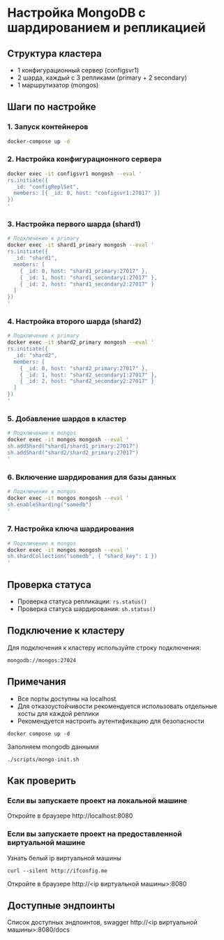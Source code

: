# Настройка MongoDB с шардированием и репликацией

## Структура кластера
- 1 конфигурационный сервер (configsvr1)
- 2 шарда, каждый с 3 репликами (primary + 2 secondary)
- 1 маршрутизатор (mongos)

## Шаги по настройке

### 1. Запуск контейнеров
```bash
docker-compose up -d
```

### 2. Настройка конфигурационного сервера
```bash
docker exec -it configsvr1 mongosh --eval '
rs.initiate({
  _id: "configReplSet",
  members: [{ _id: 0, host: "configsvr1:27017" }]
})
'
```

### 3. Настройка первого шарда (shard1)
```bash
# Подключение к primary
docker exec -it shard1_primary mongosh --eval '
rs.initiate({
  _id: "shard1",
  members: [
    { _id: 0, host: "shard1_primary:27017" },
    { _id: 1, host: "shard1_secondary1:27017" },
    { _id: 2, host: "shard1_secondary2:27017" }
  ]
})
'
```

### 4. Настройка второго шарда (shard2)
```bash
# Подключение к primary
docker exec -it shard2_primary mongosh --eval '
rs.initiate({
  _id: "shard2",
  members: [
    { _id: 0, host: "shard2_primary:27017" },
    { _id: 1, host: "shard2_secondary1:27017" },
    { _id: 2, host: "shard2_secondary2:27017" }
  ]
})
'
```

### 5. Добавление шардов в кластер
```bash
# Подключение к mongos
docker exec -it mongos mongosh --eval '
sh.addShard("shard1/shard1_primary:27017")
sh.addShard("shard2/shard2_primary:27017")
'
```

### 6. Включение шардирования для базы данных
```bash
# Подключение к mongos
docker exec -it mongos mongosh --eval '
sh.enableSharding("somedb")
'
```

### 7. Настройка ключа шардирования
```bash
# Подключение к mongos
docker exec -it mongos mongosh --eval '
sh.shardCollection("somedb", { "shard_key": 1 })
'
```

## Проверка статуса
- Проверка статуса репликации: `rs.status()`
- Проверка статуса шардирования: `sh.status()`

## Подключение к кластеру
Для подключения к кластеру используйте строку подключения:
```
mongodb://mongos:27024
```

## Примечания
- Все порты доступны на localhost
- Для отказоустойчивости рекомендуется использовать отдельные хосты для каждой реплики
- Рекомендуется настроить аутентификацию для безопасности

```shell
docker compose up -d
```

Заполняем mongodb данными

```shell
./scripts/mongo-init.sh
```

## Как проверить

### Если вы запускаете проект на локальной машине

Откройте в браузере http://localhost:8080

### Если вы запускаете проект на предоставленной виртуальной машине

Узнать белый ip виртуальной машины

```shell
curl --silent http://ifconfig.me
```

Откройте в браузере http://<ip виртуальной машины>:8080

## Доступные эндпоинты

Список доступных эндпоинтов, swagger http://<ip виртуальной машины>:8080/docs
